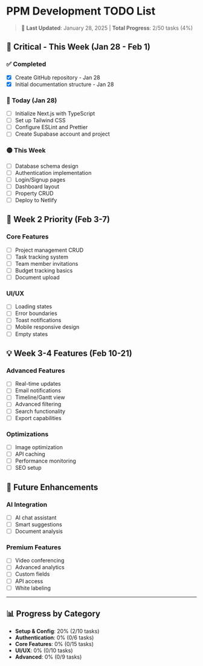 # PPM Development TODO List

> 🔄 **Last Updated**: January 28, 2025 | **Total Progress**: 2/50 tasks (4%)

## 🚨 Critical - This Week (Jan 28 - Feb 1)

### ✅ Completed
- [x] Create GitHub repository - Jan 28
- [x] Initial documentation structure - Jan 28

### 🔴 Today (Jan 28)
- [ ] Initialize Next.js with TypeScript
- [ ] Set up Tailwind CSS
- [ ] Configure ESLint and Prettier
- [ ] Create Supabase account and project

### 🟡 This Week
- [ ] Database schema design
- [ ] Authentication implementation
- [ ] Login/Signup pages
- [ ] Dashboard layout
- [ ] Property CRUD
- [ ] Deploy to Netlify

## 📌 Week 2 Priority (Feb 3-7)

### Core Features
- [ ] Project management CRUD
- [ ] Task tracking system
- [ ] Team member invitations
- [ ] Budget tracking basics
- [ ] Document upload

### UI/UX
- [ ] Loading states
- [ ] Error boundaries
- [ ] Toast notifications
- [ ] Mobile responsive design
- [ ] Empty states

## 💡 Week 3-4 Features (Feb 10-21)

### Advanced Features
- [ ] Real-time updates
- [ ] Email notifications
- [ ] Timeline/Gantt view
- [ ] Advanced filtering
- [ ] Search functionality
- [ ] Export capabilities

### Optimizations
- [ ] Image optimization
- [ ] API caching
- [ ] Performance monitoring
- [ ] SEO setup

## 🌟 Future Enhancements

### AI Integration
- [ ] AI chat assistant
- [ ] Smart suggestions
- [ ] Document analysis

### Premium Features
- [ ] Video conferencing
- [ ] Advanced analytics
- [ ] Custom fields
- [ ] API access
- [ ] White labeling

---

## 📊 Progress by Category

- **Setup & Config**: 20% (2/10 tasks)
- **Authentication**: 0% (0/6 tasks)
- **Core Features**: 0% (0/15 tasks)
- **UI/UX**: 0% (0/10 tasks)
- **Advanced**: 0% (0/9 tasks)
